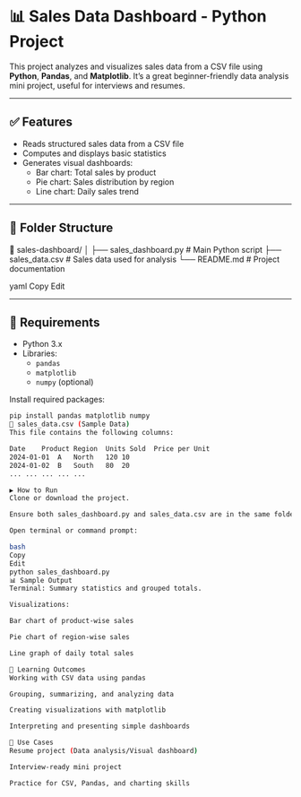 # 📊 Sales Data Dashboard - Python Project

This project analyzes and visualizes sales data from a CSV file using **Python**, **Pandas**, and **Matplotlib**. It’s a great beginner-friendly data analysis mini project, useful for interviews and resumes.

---

## ✅ Features

- Reads structured sales data from a CSV file
- Computes and displays basic statistics
- Generates visual dashboards:
  - Bar chart: Total sales by product
  - Pie chart: Sales distribution by region
  - Line chart: Daily sales trend

---

## 📁 Folder Structure

📂 sales-dashboard/
│
├── sales_dashboard.py # Main Python script
├── sales_data.csv # Sales data used for analysis
└── README.md # Project documentation

yaml
Copy
Edit

---

## 🔧 Requirements

- Python 3.x
- Libraries:
  - `pandas`
  - `matplotlib`
  - `numpy` (optional)

Install required packages:

```bash
pip install pandas matplotlib numpy
📄 sales_data.csv (Sample Data)
This file contains the following columns:

Date	Product	Region	Units Sold	Price per Unit
2024-01-01	A	North	120	10
2024-01-02	B	South	80	20
...	...	...	...	...

▶ How to Run
Clone or download the project.

Ensure both sales_dashboard.py and sales_data.csv are in the same folder.

Open terminal or command prompt:

bash
Copy
Edit
python sales_dashboard.py
📊 Sample Output
Terminal: Summary statistics and grouped totals.

Visualizations:

Bar chart of product-wise sales

Pie chart of region-wise sales

Line graph of daily total sales

🧠 Learning Outcomes
Working with CSV data using pandas

Grouping, summarizing, and analyzing data

Creating visualizations with matplotlib

Interpreting and presenting simple dashboards

📌 Use Cases
Resume project (Data analysis/Visual dashboard)

Interview-ready mini project

Practice for CSV, Pandas, and charting skills

